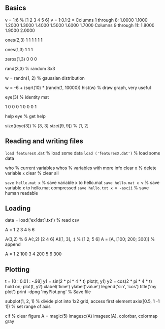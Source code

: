 ## Basics
v = 1:6 % [1 2 3 4 5 6]
v = 1:0.1:2 =
 Columns 1 through 8:
    1.0000    1.1000    1.2000    1.3000    1.4000    1.5000    1.6000    1.7000
 Columns 9 through 11:
    1.8000    1.9000    2.0000

ones(2,3)
1 1 1
1 1 1 

ones(1,3)
1 1 1

zeros(1,3)
0 0 0

rand(3,3) % random 3x3

w = randn(1, 2) % gaussian distribution

w = -6 + (sqrt(10) * (randn(1, 10000))
hist(w) % draw graph, very useful

eye(3) % identity mat

1 0 0
0 1 0
0 0 1

help eye % get help

size((eye(3)) % [3, 3]
size([9, 9]) % [1, 2]

## Reading and writing files
`load featuresX.dat` % load some data
`load ('featuresX.dat')` % load some data

who % current variables
whos % variables with more info
clear x % delete variable `x`
clear % clear all

`save hello.mat x` % save variable x to hello.mat
`save hello.mat x v` % save variable x to hello.mat compressed
`save hello.txt x v -ascii` % save human readable

## Loading
data = load('ex1dat1.txt') % read csv

A =
1 2
3 4
5 6 

A(3,2) % 6
A(:,2) [2 4 6] 
A([1, 3], :) % [1 2; 5 6]
A = [A, [100; 200; 300]] % append

A =
1 2 100
3 4 200
5 6 300

## Plotting

t = [0 : 0.01 : -.98]
y1 = sin(2 * pi * 4 * t)
plot(t, y1)
y2 = cos(2 * pi * 4 * t)
hold on;
plot(t, y2)
xlabel('time')
ylabel('value')
legend('sin', 'cos')
title('my plot') 
print -dpng 'myPlot.png' % Save file

subplot(1, 2, 1) % divide plot into 1x2 grid, access first element
axis([0.5, 1 -1 1])  % set range of axis

clf % clear figure
A = magic(5)
imagesc(A)
imagesc(A), colorbar, colormap gray
